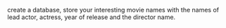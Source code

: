 create a database, store your interesting movie names with the names of lead actor, actress, year of release and the director name.
